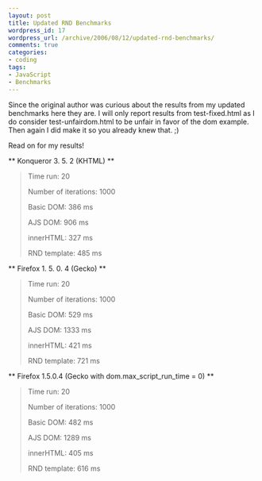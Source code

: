 ```yaml
--- 
layout: post
title: Updated RND Benchmarks
wordpress_id: 17
wordpress_url: /archive/2006/08/12/updated-rnd-benchmarks/
comments: true
categories: 
- coding
tags: 
- JavaScript
- Benchmarks
---
```


Since the original author was curious about the results from my updated benchmarks here they are. I will only report results from test-fixed.html as I do consider test-unfairdom.html to be unfair in favor of the dom example. Then again I did make it so you already knew that. ;)

Read on for my results!

<!--more-->

** Konqueror 3. 5. 2 (KHTML) **
> Time run: 20
>
> Number of iterations: 1000
>
> Basic DOM: 386 ms
>
> AJS DOM: 906 ms
>
> innerHTML: 327 ms
>
> RND template: 485 ms

** Firefox  1. 5. 0. 4 (Gecko) **
> Time run: 20
>
> Number of iterations: 1000
>
> Basic DOM: 529 ms
>
> AJS DOM: 1333 ms
>
> innerHTML: 421 ms
>
> RND template: 721 ms

** Firefox 1.5.0.4 (Gecko with dom.max_script_run_time = 0) **
> Time run: 20
>
> Number of iterations: 1000
>
> Basic DOM: 482 ms
>
> AJS DOM: 1289 ms
>
> innerHTML: 405 ms
>
> RND template: 616 ms
